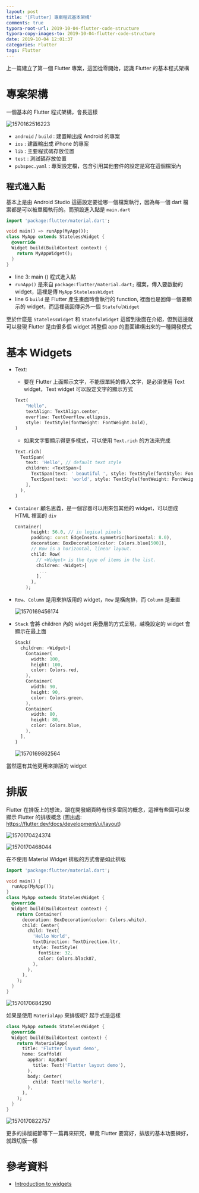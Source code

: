 ```yaml
---
layout: post
title: '[Flutter] 專案程式基本架構'
comments: true
typora-root-url: 2019-10-04-flutter-code-structure
typora-copy-images-to: 2019-10-04-flutter-code-structure
date: 2019-10-04 12:01:37
categories: Flutter
tags: Flutter
---
```


上一篇建立了第一個 Flutter 專案，這回從零開始，認識 Flutter 的基本程式架構

<!-- more -->

#  專案架構

一個基本的 Flutter 程式架構，會長這樣

![1570162516223](1570162516223.png)

* `android` / `build` : 建置輸出成 Android 的專案
* `ios` : 建置輸出成 iPhone 的專案
* `lib` : 主要程式碼存放位置
* `test` : 測試碼存放位置
* `pubspec.yaml` : 專案設定檔，包含引用其他套件的設定是寫在這個檔案內

## 程式進入點

基本上是由 Android Studio 這逼設定要從哪一個檔案執行，因為每一個 dart 檔案都是可以被單獨執行的。而預設進入點是 `main.dart`

```dart
import 'package:flutter/material.dart';

void main() => runApp(MyApp());
class MyApp extends StatelessWidget {
  @override
  Widget build(BuildContext context) {
    return MyAppWidget();
  }
}
```

* line 3: main () 程式進入點
* `runApp()` 是來自 `package:flutter/material.dart;`  檔案，傳入要啟動的 widget，這裡是傳 `MyApp` `StatelessWidget`
* line 6  `build` 是 Flutter 產生畫面時會執行的 function, 裡面也是回傳一個要顯示的 widget，而這裡我回傳另外一個 `StatefulWidget`

至於什麼是 `StatelessWidget` 和 `StatefulWidget` 這留到後面在介紹，但到這邊就可以發現 Flutter 是由很多個 widget 將整個 app 的畫面建構出來的一種開發模式

# 基本 Widgets

* Text: 

  * 要在 Flutter 上面顯示文字，不能很單純的傳入文字，是必須使用 Text widget，Text widget 可以設定文字的顯示方式

  ```dart
  Text(
      "Hello",
      textAlign: TextAlign.center,
      overflow: TextOverflow.ellipsis,
      style: TextStyle(fontWeight: FontWeight.bold),
  )
  ```

  * 如果文字要顯示得更多樣式，可以使用 `Text.rich` 的方法來完成

  ```dart
  Text.rich(
    TextSpan(
      text: 'Hello', // default text style
      children: <TextSpan>[
        TextSpan(text: ' beautiful ', style: TextStyle(fontStyle: FontStyle.italic)),
        TextSpan(text: 'world', style: TextStyle(fontWeight: FontWeight.bold)),
      ],
    ),
  )
  ```

* `Container` 顧名思義，是一個容器可以用來包其他的 widget，可以想成 HTML 裡面的 `div`

  ```dart
  Container(
        height: 56.0, // in logical pixels
        padding: const EdgeInsets.symmetric(horizontal: 8.0),
        decoration: BoxDecoration(color: Colors.blue[500]),
        // Row is a horizontal, linear layout.
        child: Row(
          // <Widget> is the type of items in the list.
          children: <Widget>[
           ...
          ],
        ),
      );
  ```

* `Row`、`Column` 是用來排版用的 widget，`Row` 是橫向排，而 `Column` 是垂直

  ![1570169456174](1570169456174.png)

* `Stack` 會將 children 內的 widget 用疊層的方式呈現，越晚設定的 widget 會顯示在最上面

  ```dart
  Stack(
    children: <Widget>[
      Container(
        width: 100,
        height: 100,
        color: Colors.red,
      ),
      Container(
        width: 90,
        height: 90,
        color: Colors.green,
      ),
      Container(
        width: 80,
        height: 80,
        color: Colors.blue,
      ),
    ],
  )
  ```

  ![1570169862564](1570169862564.png)

當然還有其他更用來排版的 widget

# 排版 

Flutter 在排版上的想法，跟在開發網頁時有很多雷同的概念，這裡有些圖可以來顯示 Flutter 的排版概念 (圖出處: https://flutter.dev/docs/development/ui/layout)

![1570170424374](1570170424374.png)

![1570170468044](1570170468044.png)

在不使用 Material Widget 排版的方式會是如此排版

```dart
import 'package:flutter/material.dart';

void main() {
  runApp(MyApp());
}
class MyApp extends StatelessWidget {
  @override
  Widget build(BuildContext context) {
    return Container(
      decoration: BoxDecoration(color: Colors.white),
      child: Center(
        child: Text(
          'Hello World',
          textDirection: TextDirection.ltr,
          style: TextStyle(
            fontSize: 32,
            color: Colors.black87,
          ),
        ),
      ),
    );
  }
}
```

![1570170684290](1570170684290.png)

如果是使用 `MaterialApp` 來排版呢? 起手式是這樣

```dart
class MyApp extends StatelessWidget {
  @override
  Widget build(BuildContext context) {
    return MaterialApp(
      title: 'Flutter layout demo',
      home: Scaffold(
        appBar: AppBar(
          title: Text('Flutter layout demo'),
        ),
        body: Center(
          child: Text('Hello World'),
        ),
      ),
    );
  }
}
```

![1570170822757](1570170822757.png)

更多的排版細節等下一篇再來研究，畢竟 Flutter 要寫好，排版的基本功要練好，就跟切版一樣

# 參考資料

* [Introduction to widgets](https://flutter.dev/docs/development/ui/widgets-intro)

